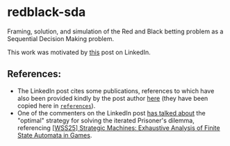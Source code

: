 # redblack-sda
Framing, solution, and simulation of the Red and Black betting problem as a Sequential Decision Making problem.


This work was motivated by [this](https://www.linkedin.com/feed/update/urn:li:activity:7356703783625674753/) post on LinkedIn.

## References:

* The LinkedIn post cites some publications, references to which have also been provided kindly by the post author [here](https://drive.google.com/drive/folders/1-VfrdSLtguIZqmRf9eu7fsyUx21X5ALd) (they have been copied here in [`references`](/references)).
* One of the commenters on the LinkedIn post [has talked about](https://www.linkedin.com/feed/update/urn:li:ugcPost:7356703781872390145?commentUrn=urn%3Ali%3Acomment%3A%28ugcPost%3A7356703781872390145%2C7356704110290628610%29&replyUrn=urn%3Ali%3Acomment%3A%28ugcPost%3A7356703781872390145%2C7356859995600138240%29&dashCommentUrn=urn%3Ali%3Afsd_comment%3A%287356704110290628610%2Curn%3Ali%3AugcPost%3A7356703781872390145%29&dashReplyUrn=urn%3Ali%3Afsd_comment%3A%287356859995600138240%2Curn%3Ali%3AugcPost%3A7356703781872390145%29) the "optimal" strategy for solving the iterated Prisoner's dilemma, referencing [[WSS25] Strategic Machines: Exhaustive Analysis of Finite State Automata in Games](https://community.wolfram.com/groups/-/m/t/3496890).
